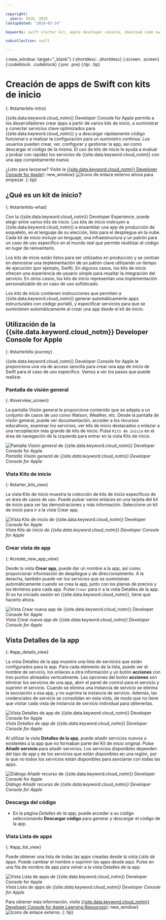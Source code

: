 ```yaml
---

copyright:
  years: 2018, 2019
lastupdated: "2019-03-14"

keywords: swift starter kit, apple developer console, download code swift, app details swift, create swift app

subcollection: swift

---
```


{:new_window: target="_blank"}
{:shortdesc: .shortdesc}
{:screen: .screen}
{:codeblock: .codeblock}
{:pre: .pre}
{:tip: .tip}

# Creación de apps de Swift con kits de inicio
{: #starterkits-intro}

{{site.data.keyword.cloud_notm}} Developer Console for Apple permite a los desarrolladores crear apps a partir de varios kits de inicio, a suministrar y conectar servicios clave optimizados para {{site.data.keyword.cloud_notm}} y a descargar rápidamente código funcional o a realizar la configuración para un suministro continuo. Los usuarios pueden crear, ver, configurar y gestionar la app, así como descargar el código de la misma. El uso de kits de inicio le ayuda a evaluar y probar con rapidez los servicios de {{site.data.keyword.cloud_notm}} con una app completamente nueva.

¿Listo para lanzarse? Visite la [{{site.data.keyword.cloud_notm}} Developer Console for Apple](https://cloud.ibm.com/developer/appledevelopment/starter-kits){: new_window} ![Icono de enlace externo](../../icons/launch-glyph.svg "Icono de enlace externo") ahora para empezar.
{: tip}

## ¿Qué es un kit de inicio?
{: #starterkits-what}

Con la {{site.data.keyword.cloud_notm}} Developer Experience, puede elegir entre varios kits de inicio. Los kits de inicio instruyen a {{site.data.keyword.cloud_notm}} a ensamblar una app de producción de esqueleto, en el lenguaje de su elección, listo para el despliegue en la nube. Cada kit de inicio incluye un lenguaje, una infraestructura y un patrón para un caso de uso específico en el mundo real que permite reutilizar el código en lugar de reinventarlo.

Los kits de inicio están listos para ser utilizados en producción y se centran en demostrar una implementación de un patrón clave utilizando un tiempo de ejecución (por ejemplo, Swift). En algunos casos, los kits de inicio ofrecen una experiencia de usuario simple para resaltar la integración del servicio. En otros casos, los kits de inicio representan una implementación personalizable de un caso de uso sofisticado.

Los kits de inicio contienen instrucciones que permiten a {{site.data.keyword.cloud_notm}} generar automáticamente apps estructurales con código portátil, y especificar servicios para que se suministren automáticamente al crear una app desde el kit de inicio.

## Utilización de la {{site.data.keyword.cloud_notm}} Developer Console for Apple
{: #starterkits-journey}

{{site.data.keyword.cloud_notm}} Developer Console for Apple le proporciona una vía de acceso sencilla para crear una app de inicio de Swift para el caso de uso específico. Vamos a ver los pasos que puede realizar.

### Pantalla de visión general
{: #overview_screen}

La pantalla Visión general le proporciona contenido que se adapta a un conjunto de casos de uso como Watson, Weather, etc. Desde la pantalla de visión general, puede ver documentación, acceder a los recursos educativos, examinar los servicios, ver kits de inicio destacados o enlazar a una recopilación más grande de kits de inicio. Pulse `Kits de inicio` en el área de navegación de la izquierda para entrar en la vista Kits de inicio.

![Pantalla Visión general de {{site.data.keyword.cloud_notm}} Developer Console for Apple](images/overview_screen.png "Pantalla Visión general") <br> *Pantalla Visión general de {{site.data.keyword.cloud_notm}} Developer Console for Apple*

### Vista Kits de inicio
{: #starter_kits_view}

La vista Kits de inicio muestra la colección de kits de inicio específicos de un área de casos de uso. Puede pulsar varios enlaces en una tarjeta del kit de inicio para ver las demostraciones y más información. Seleccione un kit de inicio para ir a la vista Crear app.

![Vista Kits de inicio de {{site.data.keyword.cloud_notm}} Developer Console for Apple](images/starter_kits_screen.png "Vista Kits de inicio") <br> *Vista Kits de inicio de {{site.data.keyword.cloud_notm}} Developer Console for Apple*

### Crear vista de app
{: #create_new_app_view}

Desde la vista **Crear app**, puede dar un nombre a la app, así como proporcionar información de despliegue y de direccionamiento. A la derecha, también puede ver los servicios que se suministran automáticamente cuando se crea la app, junto con los planes de precios y los términos para cada app. Pulse `Crear` para ir a la vista Detalles de la app. Si no ha iniciado sesión en {{site.data.keyword.cloud_notm}}, tiene que hacerlo ahora.

![Vista Crear nueva app de {{site.data.keyword.cloud_notm}} Developer Console for Apple](images/create_new_project_screen.png "Vista Crear nueva app") <br> *Vista Crear nueva app de {{site.data.keyword.cloud_notm}} Developer Console for Apple*

## Vista Detalles de la app
{: #app_details_view}

La vista Detalles de la app muestra una lista de servicios que están configurados para la app. Para cada elemento de la lista, puede ver el nombre de servicio, los enlaces a otra información y un botón **acciones** con tres puntos alineados verticalmente. Las opciones del botón **acciones** son eliminar los servicios de una app, abrir el panel de control para el servicio y suprimir el servicio. Cuando se elimina una instancia de servicio se elimina la asociación a esa app, y no suprime la instancia de servicio. Además, las credenciales de servicio se consolidan en esta vista, de modo que no tiene que visitar cada vista de instancia de servicio individual para obtenerlas.

![Vista Detalles de app de {{site.data.keyword.cloud_notm}} Developer Console for Apple](images/project_details_screen.png "Vista Detalles de app") <br> *Vista Detalles de app de {{site.data.keyword.cloud_notm}} Developer Console for Apple*

Al utilizar la vista **Detalles de la app**, puede añadir servicios nuevos o existentes a la app que no formaban parte del Kit de inicio original. Pulse **Añadir servicio** para añadir servicios. Los servicios disponibles dependen del tipo de app y de los servicios que están disponibles en una región, por lo que no todos los servicios están disponibles para asociarse con todas las apps.

![ Diálogo Añadir recurso de {{site.data.keyword.cloud_notm}} Developer Console for Apple](images/add_resource_screen.png "Diálogo Añadir recurso") <br> *Diálogo Añadir recurso de {{site.data.keyword.cloud_notm}} Developer Console for Apple*

### Descarga del código

* En la página _Detalles de la app_, puede acceder a su código seleccionando **Descargar código** para generar y descargar el código de la app.

### Vista Lista de apps
{: #app_list_view}

Puede obtener una lista de todas las apps creadas desde la vista _Lista de apps_. Puede cambiar el nombre o suprimir las apps desde aquí. Pulse en una fila de nombre de app para volver a la vista Detalles de la app.

![Vista Lista de apps de {{site.data.keyword.cloud_notm}} Developer Console for Apple](images/project_list_screen.png "Vista Lista de apps") <br> *Vista Lista de apps de {{site.data.keyword.cloud_notm}} Developer Console for Apple*

Para obtener más información, visite [{{site.data.keyword.cloud_notm}} Developer Console for Apple Learning Resources](https://cloud.ibm.com/developer/appledevelopment/learning-resources){: new_window} ![Icono de enlace externo](../../icons/launch-glyph.svg "Icono de enlace externo").
{: tip}
